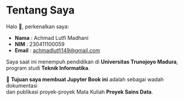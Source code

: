# Tentang Saya

Halo 👋, perkenalkan saya:

- **Nama**  : Achmad Lutfi Madhani  
- **NIM**   : 230411100059  
- **Email** : achmadlutfi149@gmail.com  

Saya saat ini menempuh pendidikan di **Universitas Trunojoyo Madura**,  
program studi **Teknik Informatika**.  
 

📌 **Tujuan saya membuat Jupyter Book ini** adalah sebagai wadah dokumentasi  
dan publikasi proyek-proyek Mata Kuliah **Proyek Sains Data**.

```{tableofcontents}